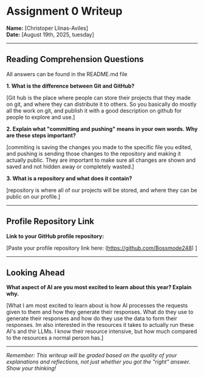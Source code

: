 # Assignment 0 Writeup

**Name:** [Christoper Llinas-Aviles]  
**Date:** [August 19th, 2025, tuesday]

---

## Reading Comprehension Questions
All answers can be found in the README.md file

**1. What is the difference between Git and GitHub?**

[Git hub is the place where people can store their projects that they made on git, and where they can distribute it to others. So you basically do mostly all the work on git, and publish it with a good description on github for people to explore and use.]

**2. Explain what "committing and pushing" means in your own words. Why are these steps important?**

[commiting is saving the changes you made to the specific file you edited, and pushing is sending those changes to the repository and making it actually public. They are important to make sure all changes are shown and saved and not hidden away or completely wasted.]

**3. What is a repository and what does it contain?**

[repository is where all of our projects will be stored, and where they can be public on our profile.]

---

## Profile Repository Link

**Link to your GitHub profile repository:** 

[Paste your profile repository link here: (https://github.com/Bossmode248) ]

---

## Looking Ahead

**What aspect of AI are you most excited to learn about this year? Explain why.**

[What I am most excited to learn about is how AI processes the requests given to them and how they generate their responses. What do they use to generate their responses and how do they use the data to form their responses. Im also interested in the resources it takes to actually run these AI's and thir LLMs. I know their resource intensive, but how much compared to the resources a normal person has.]

---

*Remember: This writeup will be graded based on the quality of your explanations and reflections, not just whether you got the "right" answer. Show your thinking!*
